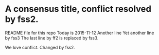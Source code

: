 # A consensus title, conflict resolved by fss2.

README file for this repo
Today is 2015-11-12
Another line
Yet another line by fss3
The last line by ff2 is replaced by fss3.

We love conflict. Changed by fss2.